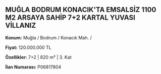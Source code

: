 ## MUĞLA BODRUM KONACIK'TA EMSALSİZ 1100 M2 ARSAYA SAHİP 7+2 KARTAL YUVASI VİLLANIZ

**Konum:** Muğla / Bodrum / Konacık Mah. /

**Fiyat:** 120.000.000 TL

**Özellikler:** 7+2 | 820 m² | 3. Kat

**İlan Numarası:** P06817804
